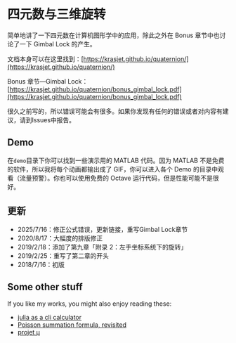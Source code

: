 # 四元数与三维旋转

简单地讲了一下四元数在计算机图形学中的应用，除此之外在 Bonus 章节中也讨论了一下 Gimbal Lock 的产生。

文档本身可以在这里找到：[https://krasjet.github.io/quaternion/](https://krasjet.github.io/quaternion/)

Bonus 章节—Gimbal Lock：[https://krasjet.github.io/quaternion/bonus_gimbal_lock.pdf](https://krasjet.github.io/quaternion/bonus_gimbal_lock.pdf)

很久之前写的，所以错误可能会有很多。如果你发现有任何的错误或者对内容有建议，请到Issues中报告。

## Demo

在`demo`目录下你可以找到一些演示用的 MATLAB 代码。因为 MATLAB 不是免费的软件，所以我将每个动画都输出成了 GIF，你可以进入各个 Demo 的目录中观看（流量预警）。你也可以使用免费的 Octave 运行代码，但是性能可能不是很好。

## 更新

- 2025/7/16：修正公式错误，更新链接，重写Gimbal Lock章节
- 2020/8/17：大幅度的排版修正
- 2019/2/18：添加了第九章「附录 2：左手坐标系统下的旋转」
- 2019/2/25：重写了第二章的开头
- 2018/7/16：初版

## Some other stuff

If you like my works, you might also enjoy reading these:

- [julia as a cli calculator](https://krasjet.com/rnd.wlk/julia/)
- [Poisson summation formula, revisited](https://krasjet.com/rnd.wlk/poisson.pdf)
- [projet μ](https://mu.krj.st/)
